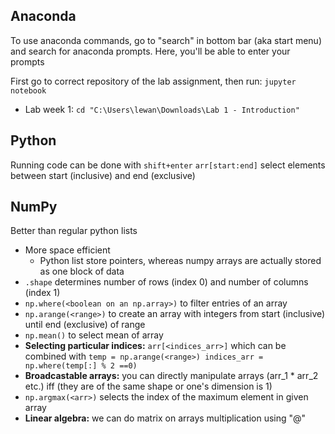 ## Anaconda
To use anaconda commands, go to "search" in bottom bar (aka start menu) and search for anaconda prompts. Here, you'll be able to enter your prompts

First go to correct repository of the lab assignment, then run:
```jupyter notebook``` 
- Lab week 1: ```cd "C:\Users\lewan\Downloads\Lab 1 - Introduction"```
## Python
Running code can be done with ```shift+enter```
```arr[start:end]``` select elements between start (inclusive) and end (exclusive) 
## NumPy
Better than regular python lists 
- More space efficient 
	- Python list store pointers, whereas numpy arrays are actually stored as one block of data
- ```.shape``` determines number of rows (index 0) and number of columns (index 1)
- ```np.where(<boolean on an np.array>)``` to filter entries of an array
- ```np.arange(<range>)``` to create an array with integers from start (inclusive) until end (exclusive) of range
- ```np.mean()``` to select mean of array
- **Selecting particular indices:** ```arr[<indices_arr>]``` which can be combined with ```temp = np.arange(<range>)
	indices_arr = np.where(temp[:] % 2 ==0)```
- **Broadcastable arrays:** you can directly manipulate arrays (arr_1 * arr_2 etc.) iff (they are of the same shape or one's dimension is 1)
- ```np.argmax(<arr>)``` selects the index of the maximum element in given array
- **Linear algebra:** we can do matrix on arrays multiplication using "@" 